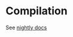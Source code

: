 # Compilation

See [nightly docs](https://doc.rust-lang.org/nightly/nightly-rustc/cargo/ops/cargo_compile/index.html)
